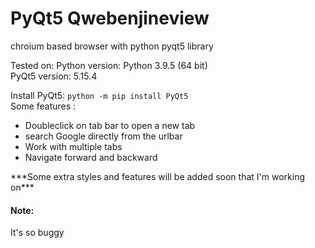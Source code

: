 # PyQt5 Qwebenjineview
chroium based browser with python pyqt5 library

Tested on:
Python version: Python 3.9.5 (64 bit)<br>
PyQt5 version: 5.15.4

Install PyQt5: `python -m pip install PyQt5 `<br>
Some features :
<ul>
  <li>Doubleclick on tab bar to open a new tab</li>
  <li>search Google directly from the urlbar</li>
  <li>Work with multiple tabs</li>
  <li>Navigate forward and backward</li>
</ul>
***Some extra styles and features will be added soon that I'm working on***
<h4>Note:</h4> It's so buggy
